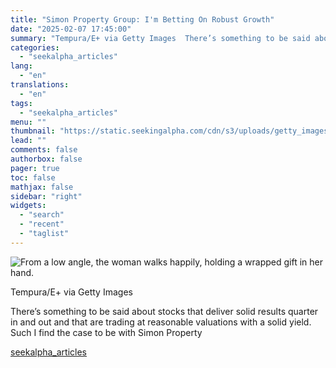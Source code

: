 ```yaml
---
title: "Simon Property Group: I'm Betting On Robust Growth"
date: "2025-02-07 17:45:00"
summary: "Tempura/E+ via Getty Images  There’s something to be said about stocks that deliver solid results quarter in and out and that are trading at reasonable valuations with a solid yield. Such I find the case to be with Simon Property"
categories:
  - "seekalpha_articles"
lang:
  - "en"
translations:
  - "en"
tags:
  - "seekalpha_articles"
menu: ""
thumbnail: "https://static.seekingalpha.com/cdn/s3/uploads/getty_images/1824168637/image_1824168637.jpg"
lead: ""
comments: false
authorbox: false
pager: true
toc: false
mathjax: false
sidebar: "right"
widgets:
  - "search"
  - "recent"
  - "taglist"
---
```


![From a low angle, the woman walks happily, holding a wrapped gift in her hand.](https://static.seekingalpha.com/cdn/s3/uploads/getty_images/1824168637/image_1824168637.jpg?io=getty-c-w750) 



Tempura/E+ via Getty Images





There’s something to be said about stocks that deliver solid results quarter in and out and that are trading at reasonable valuations with a solid yield. Such I find the case to be with Simon Property

[seekalpha_articles](https://seekingalpha.com/article/4755984-simon-property-group-im-betting-on-robust-growth)
